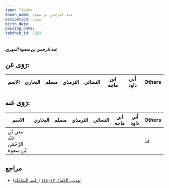 ```yaml
---
type: figure
known_name: عبد الرحمن بن سعوة
occupation: محدث
birth_date:
passing_date:
tahdhib_id: 3833
---
```

##### عبد الرحمن بن سعوة المهري

## رَوَى عَن:
| الاسم | البخاري | مسلم | الترمذي | النسائي | ابن ماجه | أبي داود | Others |
| ----- | ------- | ---- | ------- | ------- | -------- | -------- | ------ |
## رَوَى عَنه:
| الاسم                             | البخاري | مسلم | الترمذي | النسائي | ابن ماجه | أبي داود | Others |
| --------------------------------- | ------- | ---- | ------- | ------- | -------- | -------- | ------ |
| معن بْن عَبْد الرَّحْمَن بْن سعوة |         |      |         |         |          |          | قد     |
## مراجع
- [تهذيب الكمال ١٧-١٤٤](obsidian://open?vault=Tahdhib-al-Kamal&file=Figures/٣٨٣٣-عبد%20الرحمن%20بن%20سعوة%20المهري) ([رابط الشاملة](https://shamela.ws/book/3722/8694))